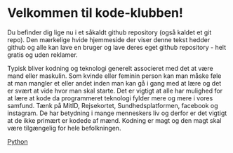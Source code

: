 # Velkommen til kode-klubben!

Du befinder dig lige nu i et såkaldt github repository (også kaldet et git repo). Den mærkelige hvide hjemmeside der viser denne tekst hedder github og alle kan lave en bruger og lave deres eget github repository - helt gratis og uden reklamer.

Typisk bliver kodning og teknologi generelt associeret med det at være mand eller maskulin. Som kvinde eller feminin person kan man måske føle at man mangler et eller andet inden man kan gå i gang med at lære og det er svært at vide hvor man skal starte. Det er vigtigt at alle har mulighed for at lære at kode da programmeret teknologi fylder mere og mere i vores samfund. Tænk på MitID, Rejsekortet, Sundhedsplatformen, facebook og instagram. De har betydning i mange menneskers liv og derfor er det vigtigt at de ikke primært er kodede af mænd. Kodning er magt og den magt skal være tilgængelig for hele befolkningen. 


[Python](python/README.md)

